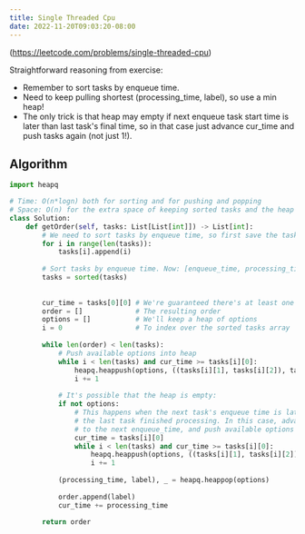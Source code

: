 ```yaml
---
title: Single Threaded Cpu
date: 2022-11-20T09:03:20-08:00
---
```


(https://leetcode.com/problems/single-threaded-cpu)

Straightforward reasoning from exercise:
- Remember to sort tasks by enqueue time.
- Need to keep pulling shortest (processing_time, label), so use a min heap!
- The only trick is that heap may empty if next enqueue task start time is later than last
  task's final time, so in that case just advance cur_time and push tasks again (not just 1!).

## Algorithm

```python
import heapq

# Time: O(n*logn) both for sorting and for pushing and popping
# Space: O(n) for the extra space of keeping sorted tasks and the heap
class Solution:
    def getOrder(self, tasks: List[List[int]]) -> List[int]:
        # We need to sort tasks by enqueue time, so first save the task label.
        for i in range(len(tasks)):
            tasks[i].append(i)
        
        # Sort tasks by enqueue time. Now: [enqueue_time, processing_time, label]
        tasks = sorted(tasks)
        
        
        cur_time = tasks[0][0] # We're guaranteed there's at least one task
        order = []             # The resulting order
        options = []           # We'll keep a heap of options
        i = 0                  # To index over the sorted tasks array
        
        while len(order) < len(tasks):
            # Push available options into heap
            while i < len(tasks) and cur_time >= tasks[i][0]:
                heapq.heappush(options, ((tasks[i][1], tasks[i][2]), tasks[i][0]))
                i += 1
            
            # It's possible that the heap is empty:
            if not options:
                # This happens when the next task's enqueue time is later than when
                # the last task finished processing. In this case, advance cur_time
                # to the next enqueue_time, and push available options again.
                cur_time = tasks[i][0]
                while i < len(tasks) and cur_time >= tasks[i][0]:
                    heapq.heappush(options, ((tasks[i][1], tasks[i][2]), tasks[i][0]))
                    i += 1
            
            (processing_time, label), _ = heapq.heappop(options)
            
            order.append(label)
            cur_time += processing_time
                        
        return order

```


